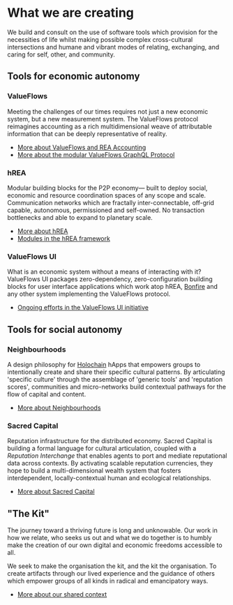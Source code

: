 # What we are creating

We build and consult on the use of software tools which provision for the necessities of life whilst making possible complex cross-cultural intersections and humane and vibrant modes of relating, exchanging, and caring for self, other, and community.

## Tools for economic autonomy

### ValueFlows

Meeting the challenges of our times requires not just a new economic system, but a new measurement system. The ValueFlows protocol reimagines accounting as a rich multidimensional weave of attributable information that can be deeply representative of reality.

- [More about ValueFlows and REA Accounting](https://valueflo.ws)
- [More about the modular ValueFlows GraphQL Protocol](https://lab.allmende.io/valueflows/vf-schemas/vf-graphql)

### hREA

Modular building blocks for the P2P economy&mdash; built to deploy social, economic and resource coordination spaces of any scope and scale. Communication networks which are fractally inter-connectable, off-grid capable, autonomous, permissioned and self-owned. No transaction bottlenecks and able to expand to planetary scale.

- [More about hREA](https://github.com/holo-rea/holo-rea/#readme)
- [Modules in the hREA framework](https://github.com/holo-rea/ecosystem/wiki/Modules-in-the-HoloREA-framework)

### ValueFlows UI

What is an economic system without a means of interacting with it? ValueFlows UI packages zero-dependency, zero-configuration building blocks for user interface applications which work atop hREA, [Bonfire](https://bonfirenetworks.org/) and any other system implementing the ValueFlows protocol.

- [Ongoing efforts in the ValueFlows UI initiative](https://lab.allmende.io/valueflows/app-frameworks/vf-ui/-/issues)

## Tools for social autonomy

### Neighbourhoods

A design philosophy for [Holochain](https://holochain.org/) hApps that empowers groups to intentionally create and share their specific cultural patterns. By articulating 'specific culture' through the assemblage of 'generic tools' and 'reputation scores', communities and micro-networks build contextual pathways for the flow of capital and content.

- [More about Neighbourhoods](https://neighbourhoods.network)

### Sacred Capital

Reputation infrastructure for the distributed economy. Sacred Capital is building a formal language for cultural articulation, coupled with a *Reputation Interchange* that enables agents to port and mediate reputational data across contexts. By activating scalable reputation currencies, they hope to build a multi-dimensional wealth system that fosters interdependent, locally-contextual human and ecological relationships.

- [More about Sacred Capital](https://www.sacred.capital)

## "The Kit"

The journey toward a thriving future is long and unknowable. Our work in how we relate, who seeks us out and what we do together is to humbly make the creation of our own digital and economic freedoms accessible to all.

We seek to make the organisation the kit, and the kit the organisation. To create artifacts through our lived experience and the guidance of others which empower groups of all kinds in radical and emancipatory ways.

- [More about our shared context](/blog/2021/05/the-context-why/)
